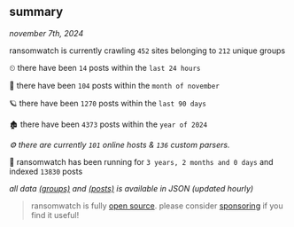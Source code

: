 
## summary
_november 7th, 2024_

ransomwatch is currently crawling `452` sites belonging to `212` unique groups

⏲ there have been `14` posts within the `last 24 hours`

🦈 there have been `104` posts within the `month of november`

🪐 there have been `1270` posts within the `last 90 days`

🏚 there have been `4373` posts within the `year of 2024`

_⚙️ there are currently `101` online hosts & `136` custom parsers._

🦕 ransomwatch has been running for `3 years, 2 months and 0 days` and indexed `13830` posts

_all data  [(groups)](http://ransomwhat.telemetry.ltd/groups) and [(posts)](http://ransomwhat.telemetry.ltd/posts) is available in JSON (updated hourly)_

> ransomwatch is fully [open source](https://github.com/joshhighet/ransomwatch#ransomwatch--). please consider [sponsoring](https://github.com/sponsors/joshhighet) if you find it useful!
